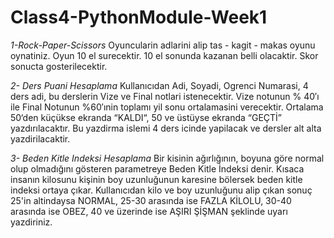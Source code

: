# Class4-PythonModule-Week1

*1-Rock-Paper-Scissors*
Oyuncularin adlarini alip tas - kagit - makas oyunu oynatiniz. Oyun 10 el surecektir. 10 el sonunda kazanan belli olacaktir. Skor sonucta gosterilecektir.

*2- Ders Puani Hesaplama*
Kullanıcıdan Adi, Soyadi, Ogrenci Numarasi, 4 ders adi, bu derslerin Vize ve Final notlari istenecektir. 
Vize notunun % 40′ı ile Final Notunun %60′ınin toplamı yil sonu ortalamasini verecektir.
Ortalama 50‘den küçükse ekranda “KALDI“, 50 ve üstüyse ekranda “GEÇTİ” yazdırılacaktır.
Bu yazdirma islemi 4 ders icinde yapilacak ve dersler alt alta yazdirilacaktir.

*3- Beden Kitle Indeksi Hesaplama*
Bir kisinin ağırlığının, boyuna göre normal olup olmadığını gösteren parametreye Beden Kitle İndeksi denir. Kısaca insanın kilosunu kişinin boy uzunluğunun karesine bölersek beden kitle indeksi ortaya çıkar. Kullanıcıdan kilo ve boy uzunluğunu alip çıkan sonuç 25'in altindaysa NORMAL, 25-30 arasında ise FAZLA KİLOLU, 30-40 arasında ise OBEZ, 40 ve üzerinde ise AŞIRI ŞİŞMAN şeklinde uyarı yazdiriniz.

